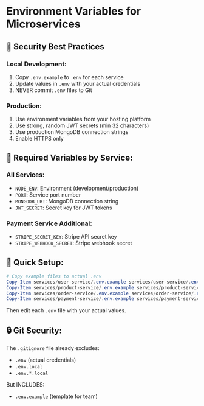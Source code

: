 # Environment Variables for Microservices

## 🔐 Security Best Practices

### Local Development:
1. Copy `.env.example` to `.env` for each service
2. Update values in `.env` with your actual credentials
3. NEVER commit `.env` files to Git

### Production:
1. Use environment variables from your hosting platform
2. Use strong, random JWT secrets (min 32 characters)
3. Use production MongoDB connection strings
4. Enable HTTPS only

## 📝 Required Variables by Service:

### All Services:
- `NODE_ENV`: Environment (development/production)
- `PORT`: Service port number
- `MONGODB_URI`: MongoDB connection string
- `JWT_SECRET`: Secret key for JWT tokens

### Payment Service Additional:
- `STRIPE_SECRET_KEY`: Stripe API secret key
- `STRIPE_WEBHOOK_SECRET`: Stripe webhook secret

## 🚀 Quick Setup:

```powershell
# Copy example files to actual .env
Copy-Item services/user-service/.env.example services/user-service/.env
Copy-Item services/product-service/.env.example services/product-service/.env
Copy-Item services/order-service/.env.example services/order-service/.env
Copy-Item services/payment-service/.env.example services/payment-service/.env
```

Then edit each `.env` file with your actual values.

## 🔒 Git Security:

The `.gitignore` file already excludes:
- `.env` (actual credentials)
- `.env.local`
- `.env.*.local`

But INCLUDES:
- `.env.example` (template for team)
